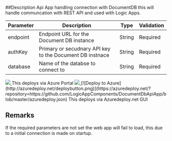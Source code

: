 ##Description
Api App handling connection with DocumentDB this will handle communcation with REST API and used with Logic Apps.


| Parameter      | Description                                               | Type | Validation|
| ---------------|-----------------------------------------------------------|------|-----------|
|endpoint	 |Endpoint URL for the Document DB instance		     |String|Required   |
|authKey	 |Primary or secudnary API key to the Document DB instnace   |String|Required   |
|database	 |Name of the databse to connect to			     |String|Required   |
<a href="https://portal.azure.com/#create/Microsoft.Template/uri/https://raw.githubusercontent.com/LogicAppComponents/DocumentDbApiApp/master/azuredeploy.json" target="_blank">
    <img src="http://azuredeploy.net/deploybutton.png"/>
</a>    This deploys via Azure Portal

<a href="http://armviz.io/#/?load=https://raw.githubusercontent.com/LogicAppComponents/DocumentDbApiApp/master/azuredeploy.json" target="_blank">
    <img src="http://armviz.io/visualizebutton.png"/>
</a>
[![Deploy to Azure](http://azuredeploy.net/deploybutton.png)](https://azuredeploy.net/?repository=https://github.com/LogicAppComponents/DocumentDbApiApp/blob/master/azuredeploy.json)
This deploys via Azuredeploy.net GUI

## Remarks ##
If the required parameters are not set the web app will fail to load, this due to a initial connection is made on startup.
